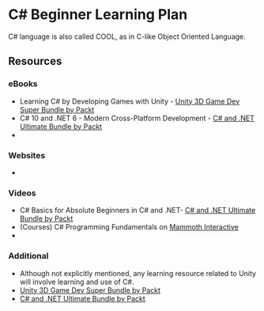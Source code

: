 # C# Beginner Learning Plan
C# language is also called COOL, as in C-like Object Oriented Language.

## Resources
### eBooks
- Learning C# by Developing Games with Unity - [Unity 3D Game Dev Super Bundle by Packt](https://www.humblebundle.com/downloads?key=xVCufcYazuGpEzv5)
- C# 10 and .NET 6 - Modern Cross-Platform Development - [C# and .NET Ultimate Bundle by Packt](https://www.humblebundle.com/downloads?key=ZbK3NaXBm26yPDH4)
- 

### Websites
- 

### Videos
- C# Basics for Absolute Beginners in C# and .NET- [C# and .NET Ultimate Bundle by Packt](https://www.humblebundle.com/downloads?key=ZbK3NaXBm26yPDH4)
- (Courses) C# Programming Fundamentals on [Mammoth Interactive](https://training.mammothinteractive.com/courses/enrolled/1871040)
- 

### Additional
- Although not explicitly mentioned, any learning resource related to Unity will involve learning and use of C#.
- [Unity 3D Game Dev Super Bundle by Packt](https://www.humblebundle.com/downloads?key=xVCufcYazuGpEzv5)
- [C# and .NET Ultimate Bundle by Packt](https://www.humblebundle.com/downloads?key=ZbK3NaXBm26yPDH4)